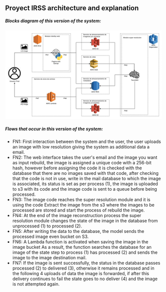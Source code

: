 ## Proyect IRSS architecture and explanation
##### Blocks diagram of this version of the system:
![Blocks diagram](resources/IRSS_Sprint1.jpg)
##### Flows that occur in this version of the system:
* FN1: First interaction between the system and the user, the user uploads an image with low resolution giving the system as additional data a email.
* FN2: The web interface takes the user's email and the image you want as input rebuild, the image is assigned a unique code with a 256-bit hash, however before assigning the code it is checked with the database that there are no images saved with that code, after checking that the code is not in use, write in the mail database to which the image is associated, its status is set as per process (1), the image is uploaded to s3 with its code and the image code is sent to a queue before being processed.
* FN3: The image code reaches the super resolution module and it is using the code Extract the image from the s3 where the images to be processed are stored and start the process of rebuild the image.
* FN4: At the end of the image reconstruction process the super resolution module changes the state of the image in the database from unprocessed (1) to processed (2).
* FN5: After writing the data to the database, the model sends the processed image even bucket on S3.
* FN6: A Lambda function is activated when saving the image in the image bucket As a result, the function searches the database for an image of the state step to process (1) has processed (2) and sends the image to the image destination mail.
* FN7: If the image is sent successfully, the status in the database passes processed (2) to delivered (3), otherwise it remains processed and in the following 4 uploads of data the image is forwarded, if after this delivery continues to fail the state goes to no deliver (4) and the image is not attempted again.
